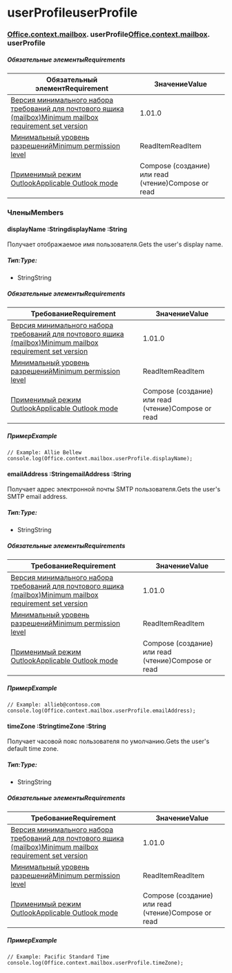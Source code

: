 
# <a name="userprofile"></a><span data-ttu-id="533bd-101">userProfile</span><span class="sxs-lookup"><span data-stu-id="533bd-101">userProfile</span></span>

### <span data-ttu-id="533bd-p101">[Office](Office.md)[.context](Office.context.md)[.mailbox](Office.context.mailbox.md). userProfile</span><span class="sxs-lookup"><span data-stu-id="533bd-p101">[Office](Office.md)[.context](Office.context.md)[.mailbox](Office.context.mailbox.md). userProfile</span></span>

##### <a name="requirements"></a><span data-ttu-id="533bd-104">Обязательные элементы</span><span class="sxs-lookup"><span data-stu-id="533bd-104">Requirements</span></span>

|<span data-ttu-id="533bd-105">Обязательный элемент</span><span class="sxs-lookup"><span data-stu-id="533bd-105">Requirement</span></span>| <span data-ttu-id="533bd-106">Значение</span><span class="sxs-lookup"><span data-stu-id="533bd-106">Value</span></span>|
|---|---|
|[<span data-ttu-id="533bd-107">Версия минимального набора требований для почтового ящика (mailbox)</span><span class="sxs-lookup"><span data-stu-id="533bd-107">Minimum mailbox requirement set version</span></span>](/javascript/office/requirement-sets/outlook-api-requirement-sets)| <span data-ttu-id="533bd-108">1.0</span><span class="sxs-lookup"><span data-stu-id="533bd-108">1.0</span></span>|
|[<span data-ttu-id="533bd-109">Минимальный уровень разрешений</span><span class="sxs-lookup"><span data-stu-id="533bd-109">Minimum permission level</span></span>](https://docs.microsoft.com/outlook/add-ins/understanding-outlook-add-in-permissions)| <span data-ttu-id="533bd-110">ReadItem</span><span class="sxs-lookup"><span data-stu-id="533bd-110">ReadItem</span></span>|
|[<span data-ttu-id="533bd-111">Применимый режим Outlook</span><span class="sxs-lookup"><span data-stu-id="533bd-111">Applicable Outlook mode</span></span>](https://docs.microsoft.com/outlook/add-ins/#extension-points)| <span data-ttu-id="533bd-112">Compose (создание) или read (чтение)</span><span class="sxs-lookup"><span data-stu-id="533bd-112">Compose or read</span></span>|

### <a name="members"></a><span data-ttu-id="533bd-113">Члены</span><span class="sxs-lookup"><span data-stu-id="533bd-113">Members</span></span>

####  <a name="displayname-string"></a><span data-ttu-id="533bd-114">displayName :String</span><span class="sxs-lookup"><span data-stu-id="533bd-114">displayName :String</span></span>

<span data-ttu-id="533bd-115">Получает отображаемое имя пользователя.</span><span class="sxs-lookup"><span data-stu-id="533bd-115">Gets the user's display name.</span></span>

##### <a name="type"></a><span data-ttu-id="533bd-116">Тип:</span><span class="sxs-lookup"><span data-stu-id="533bd-116">Type:</span></span>

*   <span data-ttu-id="533bd-117">String</span><span class="sxs-lookup"><span data-stu-id="533bd-117">String</span></span>

##### <a name="requirements"></a><span data-ttu-id="533bd-118">Обязательные элементы</span><span class="sxs-lookup"><span data-stu-id="533bd-118">Requirements</span></span>

|<span data-ttu-id="533bd-119">Требование</span><span class="sxs-lookup"><span data-stu-id="533bd-119">Requirement</span></span>| <span data-ttu-id="533bd-120">Значение</span><span class="sxs-lookup"><span data-stu-id="533bd-120">Value</span></span>|
|---|---|
|[<span data-ttu-id="533bd-121">Версия минимального набора требований для почтового ящика (mailbox)</span><span class="sxs-lookup"><span data-stu-id="533bd-121">Minimum mailbox requirement set version</span></span>](/javascript/office/requirement-sets/outlook-api-requirement-sets)| <span data-ttu-id="533bd-122">1.0</span><span class="sxs-lookup"><span data-stu-id="533bd-122">1.0</span></span>|
|[<span data-ttu-id="533bd-123">Минимальный уровень разрешений</span><span class="sxs-lookup"><span data-stu-id="533bd-123">Minimum permission level</span></span>](https://docs.microsoft.com/outlook/add-ins/understanding-outlook-add-in-permissions)| <span data-ttu-id="533bd-124">ReadItem</span><span class="sxs-lookup"><span data-stu-id="533bd-124">ReadItem</span></span>|
|[<span data-ttu-id="533bd-125">Применимый режим Outlook</span><span class="sxs-lookup"><span data-stu-id="533bd-125">Applicable Outlook mode</span></span>](https://docs.microsoft.com/outlook/add-ins/#extension-points)| <span data-ttu-id="533bd-126">Compose (создание) или read (чтение)</span><span class="sxs-lookup"><span data-stu-id="533bd-126">Compose or read</span></span>|

##### <a name="example"></a><span data-ttu-id="533bd-127">Пример</span><span class="sxs-lookup"><span data-stu-id="533bd-127">Example</span></span>

```
// Example: Allie Bellew
console.log(Office.context.mailbox.userProfile.displayName);
```

####  <a name="emailaddress-string"></a><span data-ttu-id="533bd-128">emailAddress :String</span><span class="sxs-lookup"><span data-stu-id="533bd-128">emailAddress :String</span></span>

<span data-ttu-id="533bd-129">Получает адрес электронной почты SMTP пользователя.</span><span class="sxs-lookup"><span data-stu-id="533bd-129">Gets the user's SMTP email address.</span></span>

##### <a name="type"></a><span data-ttu-id="533bd-130">Тип:</span><span class="sxs-lookup"><span data-stu-id="533bd-130">Type:</span></span>

*   <span data-ttu-id="533bd-131">String</span><span class="sxs-lookup"><span data-stu-id="533bd-131">String</span></span>

##### <a name="requirements"></a><span data-ttu-id="533bd-132">Обязательные элементы</span><span class="sxs-lookup"><span data-stu-id="533bd-132">Requirements</span></span>

|<span data-ttu-id="533bd-133">Требование</span><span class="sxs-lookup"><span data-stu-id="533bd-133">Requirement</span></span>| <span data-ttu-id="533bd-134">Значение</span><span class="sxs-lookup"><span data-stu-id="533bd-134">Value</span></span>|
|---|---|
|[<span data-ttu-id="533bd-135">Версия минимального набора требований для почтового ящика (mailbox)</span><span class="sxs-lookup"><span data-stu-id="533bd-135">Minimum mailbox requirement set version</span></span>](/javascript/office/requirement-sets/outlook-api-requirement-sets)| <span data-ttu-id="533bd-136">1.0</span><span class="sxs-lookup"><span data-stu-id="533bd-136">1.0</span></span>|
|[<span data-ttu-id="533bd-137">Минимальный уровень разрешений</span><span class="sxs-lookup"><span data-stu-id="533bd-137">Minimum permission level</span></span>](https://docs.microsoft.com/outlook/add-ins/understanding-outlook-add-in-permissions)| <span data-ttu-id="533bd-138">ReadItem</span><span class="sxs-lookup"><span data-stu-id="533bd-138">ReadItem</span></span>|
|[<span data-ttu-id="533bd-139">Применимый режим Outlook</span><span class="sxs-lookup"><span data-stu-id="533bd-139">Applicable Outlook mode</span></span>](https://docs.microsoft.com/outlook/add-ins/#extension-points)| <span data-ttu-id="533bd-140">Compose (создание) или read (чтение)</span><span class="sxs-lookup"><span data-stu-id="533bd-140">Compose or read</span></span>|

##### <a name="example"></a><span data-ttu-id="533bd-141">Пример</span><span class="sxs-lookup"><span data-stu-id="533bd-141">Example</span></span>

```
// Example: allieb@contoso.com
console.log(Office.context.mailbox.userProfile.emailAddress);
```

####  <a name="timezone-string"></a><span data-ttu-id="533bd-142">timeZone :String</span><span class="sxs-lookup"><span data-stu-id="533bd-142">timeZone :String</span></span>

<span data-ttu-id="533bd-143">Получает часовой пояс пользователя по умолчанию.</span><span class="sxs-lookup"><span data-stu-id="533bd-143">Gets the user's default time zone.</span></span>

##### <a name="type"></a><span data-ttu-id="533bd-144">Тип:</span><span class="sxs-lookup"><span data-stu-id="533bd-144">Type:</span></span>

*   <span data-ttu-id="533bd-145">String</span><span class="sxs-lookup"><span data-stu-id="533bd-145">String</span></span>

##### <a name="requirements"></a><span data-ttu-id="533bd-146">Обязательные элементы</span><span class="sxs-lookup"><span data-stu-id="533bd-146">Requirements</span></span>

|<span data-ttu-id="533bd-147">Требование</span><span class="sxs-lookup"><span data-stu-id="533bd-147">Requirement</span></span>| <span data-ttu-id="533bd-148">Значение</span><span class="sxs-lookup"><span data-stu-id="533bd-148">Value</span></span>|
|---|---|
|[<span data-ttu-id="533bd-149">Версия минимального набора требований для почтового ящика (mailbox)</span><span class="sxs-lookup"><span data-stu-id="533bd-149">Minimum mailbox requirement set version</span></span>](/javascript/office/requirement-sets/outlook-api-requirement-sets)| <span data-ttu-id="533bd-150">1.0</span><span class="sxs-lookup"><span data-stu-id="533bd-150">1.0</span></span>|
|[<span data-ttu-id="533bd-151">Минимальный уровень разрешений</span><span class="sxs-lookup"><span data-stu-id="533bd-151">Minimum permission level</span></span>](https://docs.microsoft.com/outlook/add-ins/understanding-outlook-add-in-permissions)| <span data-ttu-id="533bd-152">ReadItem</span><span class="sxs-lookup"><span data-stu-id="533bd-152">ReadItem</span></span>|
|[<span data-ttu-id="533bd-153">Применимый режим Outlook</span><span class="sxs-lookup"><span data-stu-id="533bd-153">Applicable Outlook mode</span></span>](https://docs.microsoft.com/outlook/add-ins/#extension-points)| <span data-ttu-id="533bd-154">Compose (создание) или read (чтение)</span><span class="sxs-lookup"><span data-stu-id="533bd-154">Compose or read</span></span>|

##### <a name="example"></a><span data-ttu-id="533bd-155">Пример</span><span class="sxs-lookup"><span data-stu-id="533bd-155">Example</span></span>

```
// Example: Pacific Standard Time
console.log(Office.context.mailbox.userProfile.timeZone);
```